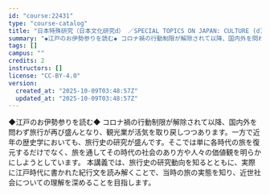 ```yaml
---
id: "course:22431"
type: "course-catalog"
title: "日本特殊研究（日本文化研究d） ／SPECIAL TOPICS ON JAPAN: CULTURE (d)"
summary: "◆江戸のお伊勢参りを読む◆ コロナ禍の行動制限が解除されて以降、国内外を問わず旅行が再び盛んとなり、観光業が活気を取り戻しつつあります。一方で近年の歴史学においても、旅行史の研究が盛んです。そこでは単に各時代の旅を復元するだけでなく、旅を通…"
tags: []
campus: ""
credits: 2
instructors: []
license: "CC-BY-4.0"
version:
  created_at: "2025-10-09T03:48:57Z"
  updated_at: "2025-10-09T03:48:57Z"
---
```

◆江戸のお伊勢参りを読む◆ コロナ禍の行動制限が解除されて以降、国内外を問わず旅行が再び盛んとなり、観光業が活気を取り戻しつつあります。一方で近年の歴史学においても、旅行史の研究が盛んです。そこでは単に各時代の旅を復元するだけでなく、旅を通してその時代の社会のあり方や人々の価値観を明らかにしようとしています。 本講義では、旅行史の研究動向を知るとともに、実際に江戸時代に書かれた紀行文を読み解くことで、当時の旅の実態を知り、近世社会についての理解を深めることを目指します。

